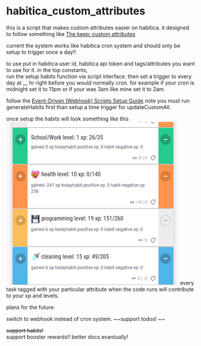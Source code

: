 # habitica_custom_attributes

this is a script that makes custom attributes easier on habitica. it designed to follow something like 
[The keep: custom attributes](https://habitica.fandom.com/wiki/The_Keep:Custom_attributes)

current the system works like habitica cron system and should only be setup to trigger once a day!! 



to use put in habitica user id, habitica api token and tags/attributes you want to use for it. 
in the top constants,  
run the setup habits  function via script interface. 
then set a trigger to every day at __ hr 
right before you would normally cron. 
for example if your cron is midnight set it to 11pm
or if your was 3am like mine set it to 2am. 

follow the [Event-Driven (Webhook) Scripts Setup Guide](https://habitica.fandom.com/wiki/Event-Driven_(Webhook)_Scripts_Setup_Guide)
note you must run generateHabits first than setup a time trigger for updateCustomAll. 

once setup the habits will look something like this
![example habit levels](https://github.com/warlord500/habitica_custom_attributes/blob/main/Capture.PNG)
every task tagged with your particular attribute when the code runs will contribute to your xp and levels. 

plans for the future: 

switch to webhook instead of cron system. 
~~support todos! ~~  

~~support habits!~~  
support booster rewards!! 
better docs evantually! 

